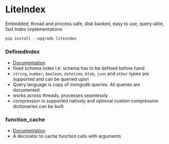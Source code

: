 # LiteIndex
Embedded, thread and process safe, disk backed, easy to use, query-able, fast Index implementations

```python
pip install --upgrade liteindex
```

### DefinedIndex
- [Documentation](https://github.com/notAI-tech/LiteIndex/blob/main/DefinedIndex.md)
- fixed schema index i.e: schema has to be defined before hand
- `string`, `number`, `boolean`, `datetime`, `blob`, `json` and `other` types are supported and can be queried upon
- Query language is copy of mongodb queries. All queries are documented
- works across threads, processes seamlessly
- compression is supported natively and optional custom compression dictionaries can be built



### function_cache
- [Documentation](https://github.com/notAI-tech/LiteIndex/blob/main/function_cache.md)
- A decorator to cache function calls with arguments

